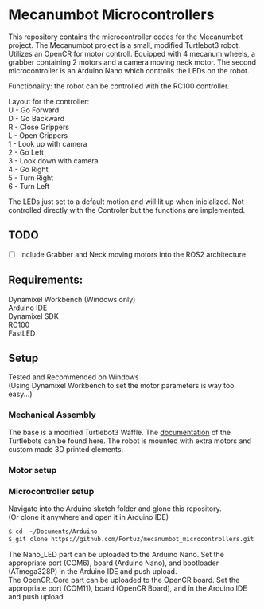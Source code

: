 # Mecanumbot Microcontrollers

This repository contains the microcontroller codes for the Mecanumbot project.
The Mecanumbot project is a small, modified Turtlebot3 robot. Utilizes an OpenCR for motor controll. Equipped with 4 mecanum wheels, a grabber containing 2 motors and a camera moving neck motor.
The second microcontroller is an Arduino Nano which controlls the LEDs on the robot.

Functionality: the robot can be controlled with the RC100 controller.

Layout for the controller: <br>
U - Go Forward <br>
D - Go Backward <br>
R - Close Grippers <br>
L - Open Grippers <br>
1 - Look up with camera <br>
2 - Go Left <br>
3 - Look down with camera <br>
4 - Go Right <br>
5 - Turn Right <br>
6 - Turn Left <br>

The LEDs just set to a default motion and will lit up when inicialized. Not controlled directly with the Controler but the functions are implemented.

## TODO
- [ ] Include Grabber and Neck moving motors into the ROS2 architecture

## Requirements:
Dynamixel Workbench (Windows only) <br>
Arduino IDE <br>
Dynamixel SDK <br>
RC100 <br>
FastLED <br>

## Setup 
Tested and Recommended on Windows <br>
(Using Dynamixel Workbench to set the motor parameters is way too easy...)

### Mechanical Assembly

The base is a modified Turtlebot3 Waffle. The [documentation](https://emanual.robotis.com/docs/en/platform/turtlebot3/overview/) of the Turtlebots can be found here.
The robot is mounted with extra motors and custom made 3D printed elements.

### Motor setup

### Microcontroller setup

Navigate into the Arduino sketch folder and glone this repository. <br>
(Or clone it anywhere and open it in Arduino IDE)

```bash
$ cd  ~/Documents/Arduino
$ git clone https://github.com/Fortuz/mecanumbot_microcontrollers.git
```
The Nano_LED part can be uploaded to the Arduino Nano. Set the appropriate port (COM6), board (Arduino Nano), and bootloader (ATmega328P) in the Arduino IDE and push upload. <br>
The OpenCR_Core part can be uploaded to the OpenCR board. Set the appropriate port (COM11), board (OpenCR Board), and  in the Arduino IDE and push upload.
